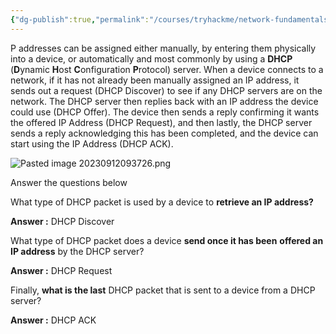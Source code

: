 ```yaml
---
{"dg-publish":true,"permalink":"/courses/tryhackme/network-fundamentals/lan/the-dhcp-protocol/","dgPassFrontmatter":true,"noteIcon":""}
---
```


P addresses can be assigned either manually, by entering them physically into a device, or automatically and most commonly by using a **DHCP** (**D**ynamic **H**ost **C**onfiguration **P**rotocol) server. When a device connects to a network, if it has not already been manually assigned an IP address, it sends out a request (DHCP Discover) to see if any DHCP servers are on the network. The DHCP server then replies back with an IP address the device could use (DHCP Offer). The device then sends a reply confirming it wants the offered IP Address (DHCP Request), and then lastly, the DHCP server sends a reply acknowledging this has been completed, and the device can start using the IP Address (DHCP ACK).

![Pasted image 20230912093726.png](/img/user/courses/tryhackme/Network%20Fundamentals/img/Pasted%20image%2020230912093726.png)  

Answer the questions below

What type of DHCP packet is used by a device to **retrieve an IP address?**

**Answer :** DHCP Discover

What type of DHCP packet does a device **send once it has been** **offered an IP address** by the DHCP server?

**Answer :** DHCP Request

Finally, **what is the last** DHCP packet that is sent to a device from a DHCP server?

**Answer :** DHCP ACK

